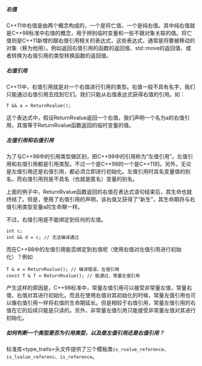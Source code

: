 ##### 右值

C++11中右值是由两个概念构成的，一个是将亡值，一个是纯右值。其中纯右值就是C++98标准中右值的概念，用于辨别临时变量和一些不跟对象关联的值。将亡值则是C++11新增的跟右值引用相关的表达式，这些表达式，通常是将要被移动的对象（移为他用）。例如返回右值引用的函数的返回值、std::move的返回值、或者转换为右值引用的类型转换函数的返回值。

##### 右值引用

C++11中，右值引用就是对一个右值进行引用的类型。右值一般不具有名字，我们只能通过右值引用去找到它们。我们只能从右值表达式获得右值的引用。如：

```
T && a = ReturnRvalue();
```

这个表达式中，假设ReturnRvalue返回一个右值，我们声明一个名为a的右值引用，其值等于ReturnRvalue函数返回的临时变量的值。

##### 左值引用和右值引用

为了与C++98中的引用类型做区别，把C++98中的引用称为“左值引用”。左值引用和右值引用都是引用类型。不过一个是C++98的一个是C++11的。另外，无论是左值引用还是右值引用，都必须立即进行初始化。左值引用时具名变量值的别名，而右值引用则是不具名（也就是匿名）变量的别名。

上面的例子中，ReturnRvalue函数返回的右值在表达式语句结束后，其生命也就终结了。但是，使用了右值引用的声明，该右值又获得了“新生”，其生命期将与右值引用类型变量a的生命期一样。

不过，右值引用是不能绑定到任何的左值。

```
int c;
int && d = c; // 无法编译通过
```

而在C++98中的左值引用能否绑定到右值呢（使用右值对左值引用进行初始化）？例如

```
T & e = ReturnRvalue();	// 编译错误，左值引用
const T & f = ReturnRvalue(); // 能通过，常量左值引用
```

产生这样的原因是，C++98标准中，常量左值引用可以接受非常量左值，常量右值，右值对其进行初始化。而且在使用右值对其初始化的时候，常量左值引用也可以像右值引用一样将右值的生命期延长。但是相较于右值引用，常量左值引用的右值在它的后续只能是只读的。另外，非常量左值引用只能接受非常量左值对其进行初始化。

##### 如何判断一个类型是否为引用类型，以及是左值引用还是右值引用？

标准库<type_traits>头文件提供了三个模板类`is_rvalue_reference`、`is_lvalue_referenc`、`is_reference`。

